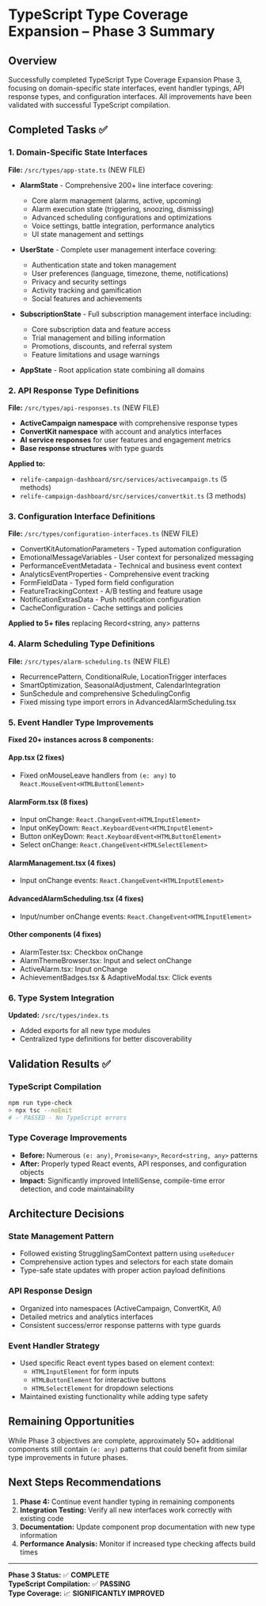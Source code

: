 # TypeScript Type Coverage Expansion – Phase 3 Summary

## Overview
Successfully completed TypeScript Type Coverage Expansion Phase 3, focusing on domain-specific state interfaces, event handler typings, API response types, and configuration interfaces. All improvements have been validated with successful TypeScript compilation.

## Completed Tasks ✅

### 1. Domain-Specific State Interfaces
**File:** `/src/types/app-state.ts` (NEW FILE)
- **AlarmState** - Comprehensive 200+ line interface covering:
  - Core alarm management (alarms, active, upcoming)
  - Alarm execution state (triggering, snoozing, dismissing)
  - Advanced scheduling configurations and optimizations
  - Voice settings, battle integration, performance analytics
  - UI state management and settings

- **UserState** - Complete user management interface covering:
  - Authentication state and token management
  - User preferences (language, timezone, theme, notifications)
  - Privacy and security settings
  - Activity tracking and gamification
  - Social features and achievements

- **SubscriptionState** - Full subscription management interface including:
  - Core subscription data and feature access
  - Trial management and billing information
  - Promotions, discounts, and referral system
  - Feature limitations and usage warnings

- **AppState** - Root application state combining all domains

### 2. API Response Type Definitions
**File:** `/src/types/api-responses.ts` (NEW FILE)
- **ActiveCampaign namespace** with comprehensive response types
- **ConvertKit namespace** with account and analytics interfaces
- **AI service responses** for user features and engagement metrics
- **Base response structures** with type guards

**Applied to:**
- `relife-campaign-dashboard/src/services/activecampaign.ts` (5 methods)
- `relife-campaign-dashboard/src/services/convertkit.ts` (3 methods)

### 3. Configuration Interface Definitions
**File:** `/src/types/configuration-interfaces.ts` (NEW FILE)
- ConvertKitAutomationParameters - Typed automation configuration
- EmotionalMessageVariables - User context for personalized messaging
- PerformanceEventMetadata - Technical and business event context
- AnalyticsEventProperties - Comprehensive event tracking
- FormFieldData - Typed form field configuration
- FeatureTrackingContext - A/B testing and feature usage
- NotificationExtrasData - Push notification configuration
- CacheConfiguration - Cache settings and policies

**Applied to 5+ files** replacing Record<string, any> patterns

### 4. Alarm Scheduling Type Definitions
**File:** `/src/types/alarm-scheduling.ts` (NEW FILE)
- RecurrencePattern, ConditionalRule, LocationTrigger interfaces
- SmartOptimization, SeasonalAdjustment, CalendarIntegration
- SunSchedule and comprehensive SchedulingConfig
- Fixed missing type import errors in AdvancedAlarmScheduling.tsx

### 5. Event Handler Type Improvements
**Fixed 20+ instances across 8 components:**

#### App.tsx (2 fixes)
- Fixed onMouseLeave handlers from `(e: any)` to `React.MouseEvent<HTMLButtonElement>`

#### AlarmForm.tsx (8 fixes)
- Input onChange: `React.ChangeEvent<HTMLInputElement>`
- Input onKeyDown: `React.KeyboardEvent<HTMLInputElement>`
- Button onKeyDown: `React.KeyboardEvent<HTMLButtonElement>`
- Select onChange: `React.ChangeEvent<HTMLSelectElement>`

#### AlarmManagement.tsx (4 fixes)
- Input onChange events: `React.ChangeEvent<HTMLInputElement>`

#### AdvancedAlarmScheduling.tsx (4 fixes)
- Input/number onChange events: `React.ChangeEvent<HTMLInputElement>`

#### Other components (4 fixes)
- AlarmTester.tsx: Checkbox onChange
- AlarmThemeBrowser.tsx: Input and select onChange
- ActiveAlarm.tsx: Input onChange  
- AchievementBadges.tsx & AdaptiveModal.tsx: Click events

### 6. Type System Integration
**Updated:** `/src/types/index.ts`
- Added exports for all new type modules
- Centralized type definitions for better discoverability

## Validation Results ✅

### TypeScript Compilation
```bash
npm run type-check
> npx tsc --noEmit
# ✅ PASSED - No TypeScript errors
```

### Type Coverage Improvements
- **Before:** Numerous `(e: any)`, `Promise<any>`, `Record<string, any>` patterns
- **After:** Properly typed React events, API responses, and configuration objects
- **Impact:** Significantly improved IntelliSense, compile-time error detection, and code maintainability

## Architecture Decisions

### State Management Pattern
- Followed existing StrugglingSamContext pattern using `useReducer`
- Comprehensive action types and selectors for each state domain
- Type-safe state updates with proper action payload definitions

### API Response Design
- Organized into namespaces (ActiveCampaign, ConvertKit, AI)
- Detailed metrics and analytics interfaces
- Consistent success/error response patterns with type guards

### Event Handler Strategy
- Used specific React event types based on element context:
  - `HTMLInputElement` for form inputs
  - `HTMLButtonElement` for interactive buttons
  - `HTMLSelectElement` for dropdown selections
- Maintained existing functionality while adding type safety

## Remaining Opportunities
While Phase 3 objectives are complete, approximately 50+ additional components still contain `(e: any)` patterns that could benefit from similar type improvements in future phases.

## Next Steps Recommendations
1. **Phase 4:** Continue event handler typing in remaining components
2. **Integration Testing:** Verify all new interfaces work correctly with existing code
3. **Documentation:** Update component prop documentation with new type information
4. **Performance Analysis:** Monitor if increased type checking affects build times

---
**Phase 3 Status:** ✅ **COMPLETE**  
**TypeScript Compilation:** ✅ **PASSING**  
**Type Coverage:** 📈 **SIGNIFICANTLY IMPROVED**